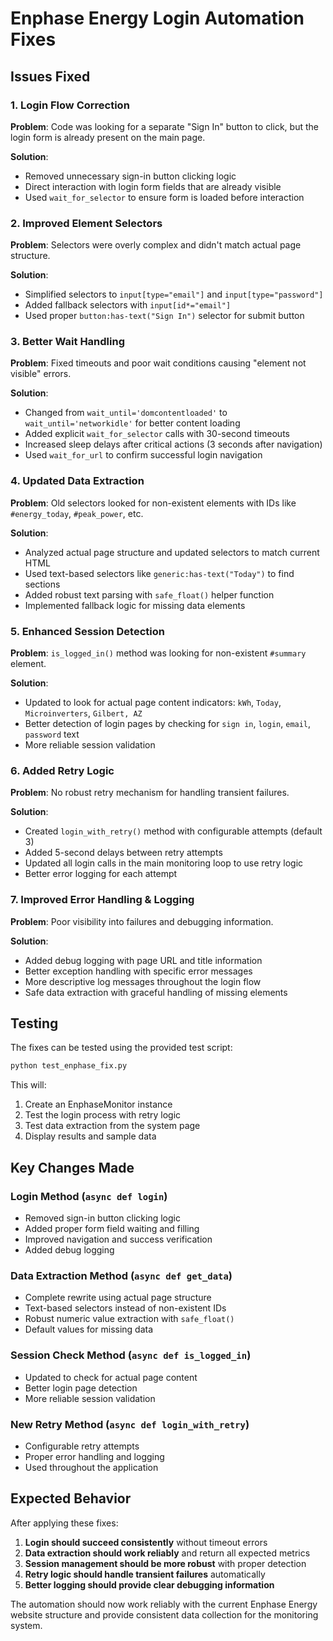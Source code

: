# Enphase Energy Login Automation Fixes

## Issues Fixed

### 1. **Login Flow Correction**
**Problem**: Code was looking for a separate "Sign In" button to click, but the login form is already present on the main page.

**Solution**: 
- Removed unnecessary sign-in button clicking logic
- Direct interaction with login form fields that are already visible
- Used `wait_for_selector` to ensure form is loaded before interaction

### 2. **Improved Element Selectors**
**Problem**: Selectors were overly complex and didn't match actual page structure.

**Solution**:
- Simplified selectors to `input[type="email"]` and `input[type="password"]`
- Added fallback selectors with `input[id*="email"]`
- Used proper `button:has-text("Sign In")` selector for submit button

### 3. **Better Wait Handling**
**Problem**: Fixed timeouts and poor wait conditions causing "element not visible" errors.

**Solution**:
- Changed from `wait_until='domcontentloaded'` to `wait_until='networkidle'` for better content loading
- Added explicit `wait_for_selector` calls with 30-second timeouts  
- Increased sleep delays after critical actions (3 seconds after navigation)
- Used `wait_for_url` to confirm successful login navigation

### 4. **Updated Data Extraction**
**Problem**: Old selectors looked for non-existent elements with IDs like `#energy_today`, `#peak_power`, etc.

**Solution**:
- Analyzed actual page structure and updated selectors to match current HTML
- Used text-based selectors like `generic:has-text("Today")` to find sections
- Added robust text parsing with `safe_float()` helper function
- Implemented fallback logic for missing data elements

### 5. **Enhanced Session Detection**
**Problem**: `is_logged_in()` method was looking for non-existent `#summary` element.

**Solution**:
- Updated to look for actual page content indicators: `kWh`, `Today`, `Microinverters`, `Gilbert, AZ`
- Better detection of login pages by checking for `sign in`, `login`, `email`, `password` text
- More reliable session validation

### 6. **Added Retry Logic**
**Problem**: No robust retry mechanism for handling transient failures.

**Solution**:
- Created `login_with_retry()` method with configurable attempts (default 3)
- Added 5-second delays between retry attempts
- Updated all login calls in the main monitoring loop to use retry logic
- Better error logging for each attempt

### 7. **Improved Error Handling & Logging**
**Problem**: Poor visibility into failures and debugging information.

**Solution**:
- Added debug logging with page URL and title information
- Better exception handling with specific error messages
- More descriptive log messages throughout the login flow
- Safe data extraction with graceful handling of missing elements

## Testing

The fixes can be tested using the provided test script:

```bash
python test_enphase_fix.py
```

This will:
1. Create an EnphaseMonitor instance
2. Test the login process with retry logic
3. Test data extraction from the system page
4. Display results and sample data

## Key Changes Made

### Login Method (`async def login`)
- Removed sign-in button clicking logic
- Added proper form field waiting and filling
- Improved navigation and success verification
- Added debug logging

### Data Extraction Method (`async def get_data`)
- Complete rewrite using actual page structure
- Text-based selectors instead of non-existent IDs
- Robust numeric value extraction with `safe_float()`
- Default values for missing data

### Session Check Method (`async def is_logged_in`)
- Updated to check for actual page content
- Better login page detection
- More reliable session validation

### New Retry Method (`async def login_with_retry`)
- Configurable retry attempts
- Proper error handling and logging
- Used throughout the application

## Expected Behavior

After applying these fixes:

1. **Login should succeed consistently** without timeout errors
2. **Data extraction should work reliably** and return all expected metrics
3. **Session management should be more robust** with proper detection
4. **Retry logic should handle transient failures** automatically
5. **Better logging should provide clear debugging information**

The automation should now work reliably with the current Enphase Energy website structure and provide consistent data collection for the monitoring system.